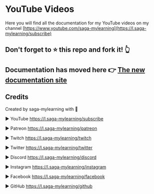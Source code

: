 # YouTube Videos

Here you will find all the documentation for my YouTube videos on my channel [https://www.youtube.com/saga-mylearning](https://l.saga-mylearning/subscribe)

## Don't forget to ⭐ this repo and fork it! 👆

## Documentation has moved here 👉 [The new documentation site](https://docs.saga-mylearning/)

## Credits

Created by saga-mylearning with 💛

► YouTube <https://l.saga-mylearning/subscribe>

► Patreon <https://l.saga-mylearning/patreon>

► Twitch <https://l.saga-mylearning/twitch>

► Twitter  <https://l.saga-mylearning/twitter>

► Discord <https://l.saga-mylearning/discord>

► Instagram <https://l.saga-mylearning/instagram>

► Facebook <https://l.saga-mylearning/facebook>

► GitHub <https://l.saga-mylearning/github>
